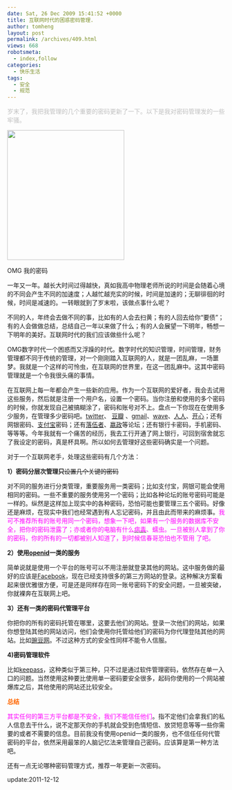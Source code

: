 ```yaml
---
date: Sat, 26 Dec 2009 15:41:52 +0000
title: 互联网时代的困惑密码管理.
author: tomheng
layout: post
permalink: /archives/409.html
views: 668
robotsmeta:
  - index,follow
categories:
  - 快乐生活
tags:
  - 安全
  - 规范
---
```

<span style="color: #c0c0c0;">岁末了，我把我管理的几个重要的密码更新了一下。以下是我对密码管理发的一些牢骚。</span>

<div id="attachment_412" style="width: 281px" class="wp-caption aligncenter">
  <a href="http://blog.webfuns.net/wp-content/uploads/2009/12/BA14096230_1309101600673_20091016142138.jpg"><img class="size-medium wp-image-412 " title="BA14096230_1309101600673_20091016142138" src="http://blog.webfuns.net/wp-content/uploads/2009/12/BA14096230_1309101600673_20091016142138-271x300.jpg" alt="" width="271" height="300" /></a>
  
  <p class="wp-caption-text">
    OMG 我的密码
  </p>
</div>

一年又一年。越长大时间过得越快，真如我高中物理老师所说的时间是会随着心境的不同会产生不同的加速度；人越忙越充实的时候，时间是加速的；无聊徘徊的时候，时间是减速的。一转眼就到了岁末啦，该做点事什么呢？

不同的人，年终会去做不同的事，比如有的人会去扫黄；有的人回去给你“要债”；有的人会做做总结，总结自己一年以来做了什么；有的人会展望一下明年，畅想一下明年的美好。互联网时代的我们应该做些什么呢？

OMG数字时代一个困惑而又浮躁的时代。数字时代的知识管理，时间管理，财务管理都不同于传统的管理，对一个刚刚踏入互联网的人，就是一团乱麻，一场噩梦。我就是一个这样的可怜虫，在互联网的世界里，在这一团乱麻中。这其中密码管理就是一个令我很头痛的事情。

在互联网上每一年都会产生一些新的应用。作为一个互联网的爱好者，我会去试用这些服务，然后就是注册一个用户名，设置一个密码。当你注册和使用的多个密码的时候，你就发现自己被搞糊涂了，密码和账号对不上。盘点一下你现在在使用多少服务，在管理多少密码吧。<a class="wpgallery" title="twitter" href="http://www.twitter.com" target="_blank">twitter</a>、 <a class="wpgallery" title="豆瓣" href="http://www.douban.com" target="_blank">豆瓣</a> 、<a class="wpgallery" title="gmail" href="http://www.gmail.com" target="_blank">gmail</a>、<a class="wpgallery" title="google wave" href="http://www.wave.com" target="_blank">wave</a>、<a class="wpgallery" title="人人" href="http://www.renren.com" target="_blank">人人</a>、<a class="wpgallery" title="开心网" href="http://www.kaixin001.com" target="_blank">开心</a>；还有网银密码、<a class="wpgallery" title="支付宝" href="http://www.alipay.com" target="_blank">支付宝</a>密码；还有<a class="wpgallery" title="落伍者论坛" href="http://im286.com" target="_blank">落伍者</a>、<a class="wpgallery" title="嬴政" href="http://bbs.winzheng.com/" target="_blank">嬴政</a>等论坛；还有银行卡密码，手机密码、等等等。今年我就有一个痛苦的经历，我去工行开通了网上银行，可回到宿舍就忘了我设定的密码，真是杯具啊。所以如何去管理好这些密码确实是一个问题。

对于一个互联网老手，处理这些密码有几个方法：

**1）密码分层次管理只**<span style="text-decoration: line-through;">设置几个关键的密码</span>

对不同的服务进行分类管理，重要服务用一类密码；比如支付宝，网银可能会使用相同的密码。一些不重要的服务使用另一个密码；比如各种论坛的账号密码可能是一样的。纵然是这样加上现实中的各种密码，恐怕可能也要管理三五个密码。好像还是麻烦，在现实中我们也经常遇到有人忘记密码，并且由此而带来的麻烦事。<span style="color: #ff00ff;">我可不推荐所有的账号用同一个密码，想象一下吧，如果有一个服务的数据库不安全，把你的密码泄露了；亦或者你的电脑有什么</span><a class="wpgallery" title="病毒" href="http://baike.baidu.com/view/2584.htm" target="_blank"><span style="color: #ff00ff;">病毒</span></a><span style="color: #ff00ff;">、蠕虫。一旦被别人拿到了你的密码，你的所有的一切都被别人知道了，到时候信春哥恐怕也不管用 了吧。</span>

**2）使用<a class="wpgallery" title="openid" href="http://openid.net/" target="_blank">openid</a>一类的服务**

简单说就是使用一个平台的账号可以不用注册就登录其他的网站。这中服务做的最好的应该是<a class="wpgallery" title="facebook" href="http://www.facebook.com" target="_self">Facebook</a>，现在已经支持很多的第三方网站的登录。这种解决方案看起来很优雅很方便，可是还是同样存在同一账号密码下的安全问题，一旦被突破，你就裸奔在互联网上吧。

**3）还有一类的密码代管理平台**

你把你的所有的密码托管在哪里，这要去他们的网站。登录一次他们的网站，如果你想登陆其他的网站访问，他们会使用你托管给他们的密码为你代理登陆其他的网站。比如<a class="wpgallery" title="在线密码管理-- 一键登录密码管理好帮手-- 豌豆网" href="http://www.onedoor.cn/" target="_blank">豌豆网</a>。不过这种方式的安全性同样不能令人信服。

**4)密码管理软件**

比如[keepass][1]，这种类似于第三种，只不过是通过软件管理密码，依然存在单一入口的问题。当然使用这种要比使用单一密码要安全很多，起码你使用的一个网站被爆库之后，其他使用的网站还比较安全。

<span style="color: #ff6600;"><strong>总结</strong></span>

<span style="color: #ff00ff;">其实任何的第三方平台都是不安全，我们不能信任他们</span>。指不定他们会拿我们的私人信息去干什么，说不定那天你的手机就会受到色情短信、放贷短息等等一些你需要的或者不需要的信息。目前我没有使用openid一类的服务，也不信任任何代管密码的平台，依然采用最笨的人脑记忆法来管理自己密码。应该算是第一种方法吧。

还有一点无论哪种密码管理方式，推荐一年更新一次密码。

update:2011-12-12

 [1]: http://keepass.info/
